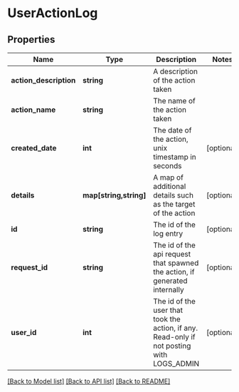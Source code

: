 # UserActionLog

## Properties
Name | Type | Description | Notes
------------ | ------------- | ------------- | -------------
**action_description** | **string** | A description of the action taken | 
**action_name** | **string** | The name of the action taken | 
**created_date** | **int** | The date of the action, unix timestamp in seconds | [optional] 
**details** | **map[string,string]** | A map of additional details such as the target of the action | [optional] 
**id** | **string** | The id of the log entry | [optional] 
**request_id** | **string** | The id of the api request that spawned the action, if generated internally | [optional] 
**user_id** | **int** | The id of the user that took the action, if any. Read-only if not posting with LOGS_ADMIN | [optional] 

[[Back to Model list]](../README.md#documentation-for-models) [[Back to API list]](../README.md#documentation-for-api-endpoints) [[Back to README]](../README.md)


